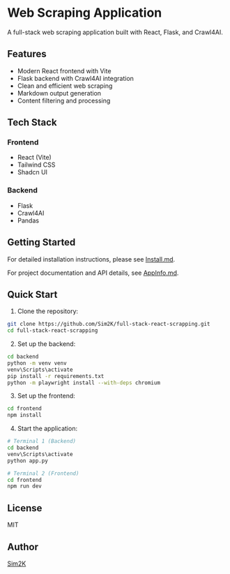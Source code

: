 # Web Scraping Application

A full-stack web scraping application built with React, Flask, and Crawl4AI.

## Features

- Modern React frontend with Vite
- Flask backend with Crawl4AI integration
- Clean and efficient web scraping
- Markdown output generation
- Content filtering and processing

## Tech Stack

### Frontend
- React (Vite)
- Tailwind CSS
- Shadcn UI

### Backend
- Flask
- Crawl4AI
- Pandas

## Getting Started

For detailed installation instructions, please see [Install.md](Install.md).

For project documentation and API details, see [AppInfo.md](AppInfo.md).

## Quick Start

1. Clone the repository:
```bash
git clone https://github.com/Sim2K/full-stack-react-scrapping.git
cd full-stack-react-scrapping
```

2. Set up the backend:
```bash
cd backend
python -m venv venv
venv\Scripts\activate
pip install -r requirements.txt
python -m playwright install --with-deps chromium
```

3. Set up the frontend:
```bash
cd frontend
npm install
```

4. Start the application:
```bash
# Terminal 1 (Backend)
cd backend
venv\Scripts\activate
python app.py

# Terminal 2 (Frontend)
cd frontend
npm run dev
```

## License

MIT

## Author

[Sim2K](https://github.com/Sim2K)
